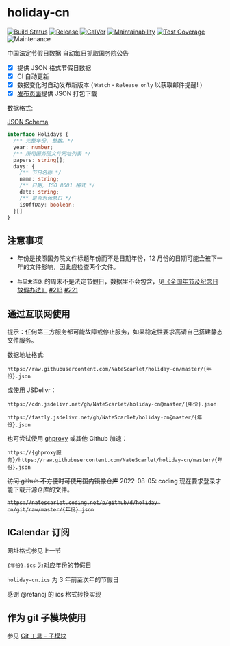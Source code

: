# holiday-cn

[![Build Status](https://github.com/NateScarlet/holiday-cn/workflows/CI/badge.svg)](https://github.com/NateScarlet/holiday-cn/actions)
[![Release](https://img.shields.io/github/release/NateScarlet/holiday-cn.svg)](https://github.com/NateScarlet/holiday-cn/releases/latest)
[![CalVer](https://img.shields.io/badge/calver-YYYY.0M.0D-22bfda.svg)](http://calver.org)
[![Maintainability](https://api.codeclimate.com/v1/badges/c8e9d9c51bd2d858c577/maintainability)](https://codeclimate.com/github/NateScarlet/holiday-cn/maintainability)
[![Test Coverage](https://api.codeclimate.com/v1/badges/c8e9d9c51bd2d858c577/test_coverage)](https://codeclimate.com/github/NateScarlet/holiday-cn/test_coverage)
![Maintenance](https://img.shields.io/maintenance/yes/2024.svg)

中国法定节假日数据 自动每日抓取国务院公告

- [x] 提供 JSON 格式节假日数据
- [x] CI 自动更新
- [x] 数据变化时自动发布新版本 ( `Watch` - `Release only` 以获取邮件提醒! )
- [x] [发布页面]提供 JSON 打包下载

数据格式:

[JSON Schema](./schema.json)

```TypeScript
interface Holidays {
  /** 完整年份, 整数。*/
  year: number;
  /** 所用国务院文件网址列表 */
  papers: string[];
  days: {
    /** 节日名称 */
    name: string;
    /** 日期, ISO 8601 格式 */
    date: string;
    /** 是否为休息日 */
    isOffDay: boolean;
  }[]
}
```

## 注意事项

- 年份是按照国务院文件标题年份而不是日期年份，12 月份的日期可能会被下一年的文件影响，因此应检查两个文件。

- `与周末连休` 的周末不是法定节假日，数据里不会包含，见[《全国年节及纪念日放假办法》](https://www.gov.cn/zhengce/content/202411/content_6986380.htm) [#213](https://github.com/NateScarlet/holiday-cn/issues/213#issuecomment-1869546011) [#221](https://github.com/NateScarlet/holiday-cn/issues/221)

## 通过互联网使用

提示：任何第三方服务都可能故障或停止服务，如果稳定性要求高请自己搭建静态文件服务。

数据地址格式:

`https://raw.githubusercontent.com/NateScarlet/holiday-cn/master/{年份}.json`

或使用 JSDelivr：

`https://cdn.jsdelivr.net/gh/NateScarlet/holiday-cn@master/{年份}.json`

`https://fastly.jsdelivr.net/gh/NateScarlet/holiday-cn@master/{年份}.json`

也可尝试使用 [ghproxy](https://github.com/hunshcn/gh-proxy) 或其他 Github 加速：

`https://{ghproxy服务}/https://raw.githubusercontent.com/NateScarlet/holiday-cn/master/{年份}.json`

~~访问 github 不方便时可使用国内镜像仓库~~ 2022-08-05: coding 现在要求登录才能下载开源仓库的文件。

~~`https://natescarlet.coding.net/p/github/d/holiday-cn/git/raw/master/{年份}.json`~~

## ICalendar 订阅

网址格式参见上一节

`{年份}.ics` 为对应年份的节假日

`holiday-cn.ics` 为 3 年前至次年的节假日

感谢 @retanoj 的 ics 格式转换实现

## 作为 git 子模块使用

参见 [Git 工具 - 子模块](https://git-scm.com/book/zh/v2/Git-%E5%B7%A5%E5%85%B7-%E5%AD%90%E6%A8%A1%E5%9D%97)

[发布页面]: https://github.com/NateScarlet/holiday-cn/releases

